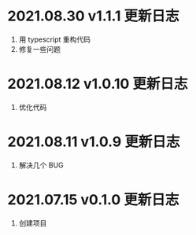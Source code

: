 # 2021.08.30 v1.1.1 更新日志

1. 用 typescript 重构代码
2. 修复一些问题

# 2021.08.12 v1.0.10 更新日志

1. 优化代码

# 2021.08.11 v1.0.9 更新日志

1. 解决几个 BUG

# 2021.07.15 v0.1.0 更新日志

1. 创建项目
